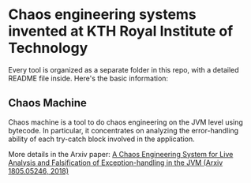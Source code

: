 # Chaos engineering systems invented at KTH Royal Institute of Technology

Every tool is organized as a separate folder in this repo, with a detailed README file inside. Here's the basic information:

## Chaos Machine
Chaos machine is a tool to do chaos engineering on the JVM level using bytecode. In particular, it concentrates on analyzing the error-handling ability of each try-catch block involved in the application.

More details in the Arxiv paper: [A Chaos Engineering System for Live Analysis and Falsification of Exception-handling in the JVM (Arxiv 1805.05246, 2018)](https://arxiv.org/abs/1805.05246)
